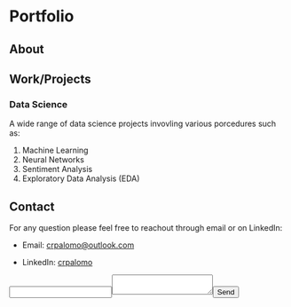 # Portfolio
## About

## Work/Projects
### Data Science

A wide range of data science projects invovling various porcedures such as:

1. Machine Learning
2. Neural Networks
3. Sentiment Analysis
4. Exploratory Data Analysis (EDA)

## Contact
For any question please feel free to reachout through email or on LinkedIn:
- Email: crpalomo@outlook.com


- LinkedIn: [crpalomo](https://www.linkedin.com/in/crpalomo/)

<form action="[http://formspree.io/you@email.com](https://formspree.io/f/xgedgryg)"><input type="email" name="_replyto"><textarea   name="body"></textarea><input type="submit" value="Send"></form>

